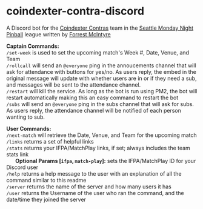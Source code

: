 # coindexter-contra-discord

A Discord bot for the [Coindexter Contras](https://www.mondaynightpinball.com/teams/CDC) team in the [Seattle Monday Night Pinball](https://www.mondaynightpinball.com/) league written by [Forrest McIntyre](https://github.com/ForrestMcIntyre)

**Captain Commands:**  
`/set-week` is used to set the upcoming match's Week #, Date, Venue, and Team  
`/rollcall` will send an `@everyone` ping in the annoucements channel that will ask for attendance with buttons for yes/no. As users reply, the embed in the original message will update with whether users are in or if they need a sub, and messages will be sent to the attendance channel.  
`/restart` will kill the service. As long as the bot is run using PM2, the bot will restart automatically making this an easy command to restart the bot  
`/subs` will send an `@everyone` ping in the subs channel that will ask for subs. As users reply, the attendance channel will be notified of each person wanting to sub.

**User Commands:**  
`/next-match` will retrieve the Date, Venue, and Team for the upcoming match  
`/links` returns a set of helpful links  
`/stats` returns your IFPA/MatchPlay links, if set; always includes the team stats link  
&nbsp;&nbsp;&nbsp;&nbsp;&nbsp;&nbsp;**Optional Params [`ifpa`, `match-play`]:** sets the IFPA/MatchPlay ID for your Discord user  
`/help` returns a help message to the user with an explanation of all the command similar to this readme  
`/server` returns the name of the server and how many users it has  
`/user` returns the Username of the user who ran the command, and the date/time they joined the server  
